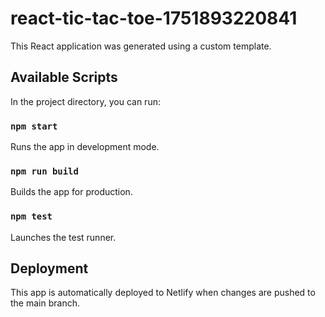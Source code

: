 # react-tic-tac-toe-1751893220841

This React application was generated using a custom template.

## Available Scripts

In the project directory, you can run:

### `npm start`
Runs the app in development mode.

### `npm run build`
Builds the app for production.

### `npm test`
Launches the test runner.

## Deployment

This app is automatically deployed to Netlify when changes are pushed to the main branch.
